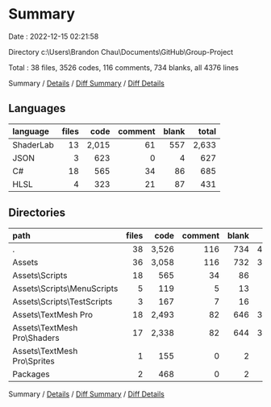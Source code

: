 # Summary

Date : 2022-12-15 02:21:58

Directory c:\\Users\\Brandon Chau\\Documents\\GitHub\\Group-Project

Total : 38 files,  3526 codes, 116 comments, 734 blanks, all 4376 lines

Summary / [Details](details.md) / [Diff Summary](diff.md) / [Diff Details](diff-details.md)

## Languages
| language | files | code | comment | blank | total |
| :--- | ---: | ---: | ---: | ---: | ---: |
| ShaderLab | 13 | 2,015 | 61 | 557 | 2,633 |
| JSON | 3 | 623 | 0 | 4 | 627 |
| C# | 18 | 565 | 34 | 86 | 685 |
| HLSL | 4 | 323 | 21 | 87 | 431 |

## Directories
| path | files | code | comment | blank | total |
| :--- | ---: | ---: | ---: | ---: | ---: |
| . | 38 | 3,526 | 116 | 734 | 4,376 |
| Assets | 36 | 3,058 | 116 | 732 | 3,906 |
| Assets\\Scripts | 18 | 565 | 34 | 86 | 685 |
| Assets\\Scripts\\MenuScripts | 5 | 119 | 5 | 13 | 137 |
| Assets\\Scripts\\TestScripts | 3 | 167 | 7 | 16 | 190 |
| Assets\\TextMesh Pro | 18 | 2,493 | 82 | 646 | 3,221 |
| Assets\\TextMesh Pro\\Shaders | 17 | 2,338 | 82 | 644 | 3,064 |
| Assets\\TextMesh Pro\\Sprites | 1 | 155 | 0 | 2 | 157 |
| Packages | 2 | 468 | 0 | 2 | 470 |

Summary / [Details](details.md) / [Diff Summary](diff.md) / [Diff Details](diff-details.md)